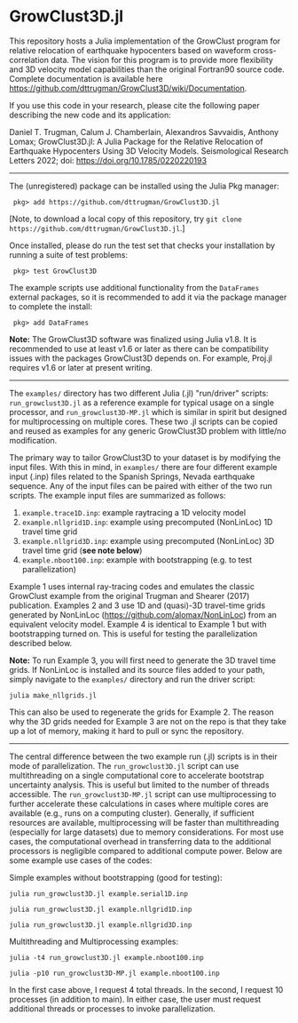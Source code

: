 # GrowClust3D.jl
This repository hosts a Julia implementation of the GrowClust program for relative relocation of earthquake hypocenters based on waveform cross-correlation data. The vision for this program is to provide more flexibility and 3D velocity model capabilities than the original Fortran90 source code. Complete documentation is available here https://github.com/dttrugman/GrowClust3D/wiki/Documentation. 

If you use this code in your research, please cite the following paper describing the new code and its application:

Daniel T. Trugman, Calum J. Chamberlain, Alexandros Savvaidis, Anthony Lomax; GrowClust3D.jl: A Julia Package for the Relative Relocation of Earthquake Hypocenters Using 3D Velocity Models. Seismological Research Letters 2022; doi: https://doi.org/10.1785/0220220193

---

The (unregistered) package can be installed using the Julia Pkg manager:

` pkg> add https://github.com/dttrugman/GrowClust3D.jl`

[Note, to download a local copy of this repository, try `git clone https://github.com/dttrugman/GrowClust3D.jl`.]

Once installed, please do run the test set that checks your installation by running a suite of test problems:

` pkg> test GrowClust3D`

The example scripts use additional functionality from the `DataFrames` external packages, so it is recommended to add it via the package manager to complete the install:

` pkg> add DataFrames`

**Note:** The GrowClust3D software was finalized using Julia v1.8. It is recommended to use at least v1.6 or later as there can be compatibility issues with the packages GrowClust3D depends on. For example, Proj.jl requires v1.6 or later at present writing. 

---

The `examples/` directory has two different Julia (.jl) "run/driver" scripts: `run_growclust3D.jl` as a reference example for typical usage on a single processor, and `run_growclust3D-MP.jl` which is similar in spirit but designed for multiprocessing on multiple cores. These two .jl scripts can be copied and reused as examples for any generic GrowClust3D problem with little/no modification.

The primary way to tailor GrowClust3D to your dataset is by modifying the input files. With this in mind, in `examples/` there are four different example input (.inp) files related to the Spanish Springs, Nevada earthquake sequence. Any of the input files can be paired with either of the two run scripts. The example input files are summarized as follows:

1. `example.trace1D.inp`: example raytracing a 1D velocity model
2. `example.nllgrid1D.inp`: example using precomputed (NonLinLoc) 1D travel time grid
3. `example.nllgrid3D.inp`: example using precomputed (NonLinLoc) 3D travel time grid (**see note below**)
4. `example.nboot100.inp`: example with bootstrapping (e.g. to test parallelization)

Example 1 uses internal ray-tracing codes and emulates the classic GrowClust example from the original Trugman and Shearer (2017) publication. Examples 2 and 3 use 1D and (quasi)-3D travel-time grids generated by NonLinLoc (https://github.com/alomax/NonLinLoc) from an equivalent velocity model. Example 4 is identical to Example 1 but with bootstrapping turned on. This is useful for testing the parallelization described below.

**Note:** To run Example 3, you will first need to generate the 3D travel time grids. If NonLinLoc is installed and its source files added to your path, simply navigate to the `examples/` directory and run the driver script:

`julia make_nllgrids.jl`

This can also be used to regenerate the grids for Example 2. The reason why the 3D grids needed for Example 3 are not on the repo is that they take up a lot of memory, making it hard to pull or sync the repository.

---

The central difference between the two example run (.jl) scripts is in their mode of parallelization. The `run_growclust3D.jl` script can use multithreading on a single computational core to accelerate bootstrap uncertainty analysis. This is useful but limited to the number of threads accessible. The `run_growclust3D-MP.jl` script can use multiprocessing to further accelerate these calculations in cases where multiple cores are available (e.g., runs on a computing cluster). Generally, if sufficient resources are available, multiprocessing will be faster than multithreading (especially for large datasets) due to memory considerations. For most use cases, the computational overhead in transferring data to the additional processors is negligible compared to additional compute power. Below are some example use cases of the codes:

Simple examples without bootstrapping (good for testing): 

`julia run_growclust3D.jl example.serial1D.inp`

`julia run_growclust3D.jl example.nllgrid1D.inp`

`julia run_growclust3D.jl example.nllgrid3D.inp`

Multithreading and Multiprocessing examples: 

`julia -t4 run_growclust3D.jl example.nboot100.inp`

`julia -p10 run_growclust3D-MP.jl example.nboot100.inp`

In the first case above, I request 4 total threads. In the second, I request 10 processes (in addition to main). In either case, the user must request additional threads or processes to invoke parallelization.
